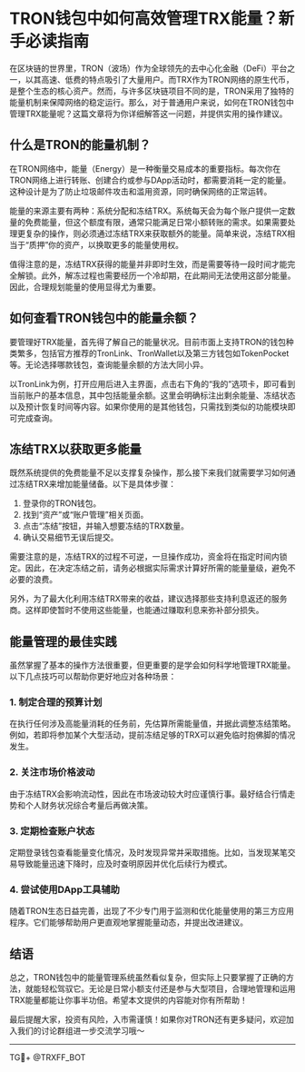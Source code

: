 # TRON钱包中如何高效管理TRX能量？新手必读指南

在区块链的世界里，TRON（波场）作为全球领先的去中心化金融（DeFi）平台之一，以其高速、低费的特点吸引了大量用户。而TRX作为TRON网络的原生代币，是整个生态的核心资产。然而，与许多区块链项目不同的是，TRON采用了独特的能量机制来保障网络的稳定运行。那么，对于普通用户来说，如何在TRON钱包中管理TRX能量呢？这篇文章将为你详细解答这一问题，并提供实用的操作建议。

## 什么是TRON的能量机制？

在TRON网络中，能量（Energy）是一种衡量交易成本的重要指标。每次你在TRON网络上进行转账、创建合约或参与DApp活动时，都需要消耗一定的能量。这种设计是为了防止垃圾邮件攻击和滥用资源，同时确保网络的正常运转。

能量的来源主要有两种：系统分配和冻结TRX。系统每天会为每个账户提供一定数量的免费能量，但这个额度有限，通常只能满足日常小额转账的需求。如果需要处理更复杂的操作，则必须通过冻结TRX来获取额外的能量。简单来说，冻结TRX相当于“质押”你的资产，以换取更多的能量使用权。

值得注意的是，冻结TRX获得的能量并非即时生效，而是需要等待一段时间才能完全解锁。此外，解冻过程也需要经历一个冷却期，在此期间无法使用这部分能量。因此，合理规划能量的使用显得尤为重要。

## 如何查看TRON钱包中的能量余额？

要管理好TRX能量，首先得了解自己的能量状况。目前市面上支持TRON的钱包种类繁多，包括官方推荐的TronLink、TronWallet以及第三方钱包如TokenPocket等。无论选择哪款钱包，查询能量余额的方法大同小异。

以TronLink为例，打开应用后进入主界面，点击右下角的“我的”选项卡，即可看到当前账户的基本信息，其中包括能量余额。这里会明确标注出剩余能量、冻结状态以及预计恢复时间等内容。如果你使用的是其他钱包，只需找到类似的功能模块即可完成查询。

## 冻结TRX以获取更多能量

既然系统提供的免费能量不足以支撑复杂操作，那么接下来我们就需要学习如何通过冻结TRX来增加能量储备。以下是具体步骤：

1. 登录你的TRON钱包。
2. 找到“资产”或“账户管理”相关页面。
3. 点击“冻结”按钮，并输入想要冻结的TRX数量。
4. 确认交易细节无误后提交。

需要注意的是，冻结TRX的过程不可逆，一旦操作成功，资金将在指定时间内锁定。因此，在决定冻结之前，请务必根据实际需求计算好所需的能量量级，避免不必要的浪费。

另外，为了最大化利用冻结TRX带来的收益，建议选择那些支持利息返还的服务商。这样即使暂时不使用这些能量，也能通过赚取利息来弥补部分损失。

## 能量管理的最佳实践

虽然掌握了基本的操作方法很重要，但更重要的是学会如何科学地管理TRX能量。以下几点技巧可以帮助你更好地应对各种场景：

### 1. 制定合理的预算计划
在执行任何涉及高能量消耗的任务前，先估算所需能量值，并据此调整冻结策略。例如，若即将参加某个大型活动，提前冻结足够的TRX可以避免临时抱佛脚的情况发生。

### 2. 关注市场价格波动
由于冻结TRX会影响流动性，因此在市场波动较大时应谨慎行事。最好结合行情走势和个人财务状况综合考量后再做决策。

### 3. 定期检查账户状态
定期登录钱包查看能量变化情况，及时发现异常并采取措施。比如，当发现某笔交易导致能量迅速下降时，应及时查明原因并优化后续行为模式。

### 4. 尝试使用DApp工具辅助
随着TRON生态日益完善，出现了不少专门用于监测和优化能量使用的第三方应用程序。它们能够帮助用户更直观地掌握能量动态，并提出改进建议。

## 结语

总之，TRON钱包中的能量管理系统虽然看似复杂，但实际上只要掌握了正确的方法，就能轻松驾驭它。无论是日常小额支付还是参与大型项目，合理地管理和运用TRX能量都能让你事半功倍。希望本文提供的内容能对你有所帮助！

最后提醒大家，投资有风险，入市需谨慎！如果你对TRON还有更多疑问，欢迎加入我们的讨论群组进一步交流学习哦～

---

TG💪+ @TRXFF_BOT